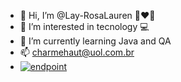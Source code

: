 - 👋 Hi, I’m @Lay-RosaLauren 💋❤️🌹
- 👀 I’m interested in tecnology 💻
- 🌱 I’m currently learning Java and QA
- 📫 charmehaut@uol.com.br
- <a href="https://www.linkedin.com/in/lay-rosa-lauren-ba0612141/">![endpoint](https://user-images.githubusercontent.com/86569498/132380918-1440822a-b20a-4188-b518-67f185009db9.png)</a>
<!---
Lay-RosaLauren 🇧🇷 is a ✨ special ✨ repository because its `README.md` (this file) appears on your GitHub profile.
You can click the Preview link to take a look at your changes.
--->
